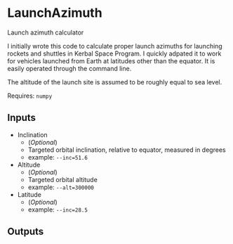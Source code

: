 # LaunchAzimuth
Launch azimuth calculator

I initially wrote this code to calculate proper launch azimuths for launching rockets and shuttles in Kerbal Space Program. I quickly adpated it to work for vehicles launched from Earth at latitudes other than the equator. It is easily operated through the command line.

The altitude of the launch site is assumed to be roughly equal to sea level.

Requires: `numpy`

## Inputs

* Inclination
	* (*Optional*)
	* Targeted orbital inclination, relative to equator, measured in degrees
	* example: `--inc=51.6`
* Altitude
	* (*Optional*)
	* Targeted orbital altitude 
	* example: `--alt=300000`
* Latitude
	* (*Optional*)
	* example: `--inc=28.5`

## Outputs
